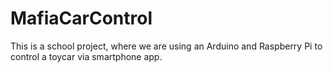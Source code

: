 MafiaCarControl
===============


This is a school project, where we are using an Arduino and Raspberry Pi to control a toycar via smartphone app.

